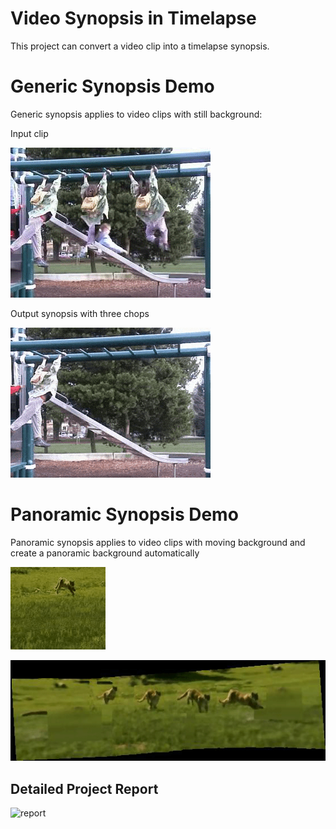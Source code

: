 # Video Synopsis in Timelapse

This project can convert a video clip into a timelapse synopsis.

# Generic Synopsis Demo
Generic synopsis applies to video clips with still background:

Input clip

![lenain](https://github.com/pleaseRedo/Panoramic-Video-Synopsis-in-Timelapse/blob/master/lenna.gif)


Output synopsis with three chops

![lenaout](https://github.com/pleaseRedo/Panoramic-Video-Synopsis-in-Timelapse/blob/master/lennaout.gif)

# Panoramic Synopsis Demo

Panoramic synopsis applies to video clips with moving background and create a panoramic background automatically

![tigerin](https://github.com/pleaseRedo/Panoramic-Video-Synopsis-in-Timelapse/blob/master/tigerin.gif)

![tigerout](https://github.com/pleaseRedo/Panoramic-Video-Synopsis-in-Timelapse/blob/master/tigerout.gif)


## Detailed Project Report
![report](https://github.com/pleaseRedo/Video-Synopsis-in-Timelapse/blob/master/112621241507.jpg)


